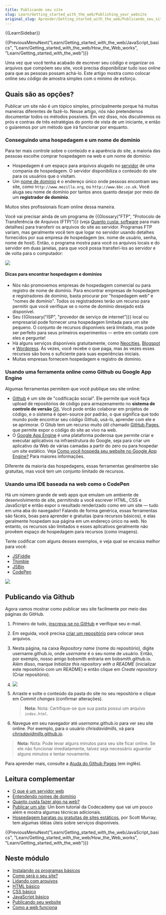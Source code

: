 ```yaml
---
title: Publicando seu site
slug: Learn/Getting_started_with_the_web/Publishing_your_website
original_slug: Aprender/Getting_started_with_the_web/Publicando_seu_site
---
```


{{LearnSidebar}}

{{PreviousMenuNext("Learn/Getting_started_with_the_web/JavaScript_basics", "Learn/Getting_started_with_the_web/How_the_Web_works", "Learn/Getting_started_with_the_web")}}

Uma vez que você tenha acabado de escrever seu código e organizar os arquivos que compõem seu site, você precisa disponibilizar tudo isso online para que as pessoas possam achá-lo. Este artigo mostra como colocar online seu código de amostra simples com o mínimo de esforço.

## Quais são as opções?

Publicar um site não é um tópico simples, principalmente porque há muitas maneiras diferentes de fazê-lo. Nesse artigo, nós não pretendemos documentar todos os métodos possíveis. Em vez disso, nós discutiremos os prós e contras de três estratégias do ponto de vista de um iniciante, e então o guiaremos por um método que irá funcionar por enquanto.

### Conseguindo uma hospedagem e um nome de domínio

Para ter mais controle sobre o conteúdo e a aparência do site, a maioria das pessoas escolhe comprar hospedagem na web e um nome de domínio:

- Hospedagem é um espaço para arquivos alugado no [servidor](/pt-BR/docs/Learn/Common_questions/o_que_e_um_web_server) de uma compania de hospedagem. O servidor disponibiliza o conteúdo do site para os usuários que o visitam.
- Um [nome de domínio](/pt-BR/docs/Learn/Common_questions/What_is_a_domain_name) é o endereço único onde pessoas encontram seu site, como `http://www.mozilla.org`, ou `http://www.bbc.co.uk`. Você aluga seu nome de domínio por tantos anos quanto desejar por meio de um **registrador de domínio**.

Muitos sites profissionais ficam online dessa maneira.

Você vai precisar ainda de um programa de {{Glossary("FTP", "Protocolo de Transferência de Arquivos (FTP)")}} (veja [Quanto custa: software](/pt-BR/docs/Learn/Common_questions/Quanto_custa_fazer_algo_web#Software) para mais detalhes) para transferir os arquivos do site ao servidor. Programas FTP variam, mas geralmente você tem que logar no servidor usando detalhes fornecidos por sua empresa de hospedagem (ex. nome de usuário, senha, nome de host). Então, o programa mostra para você os arquivos locais e do servidor em duas janelas, para que você possa transferí-los ao servidor e de volta para o computador:

![](https://mdn.mozillademos.org/files/9469/ftp.jpg)

#### Dicas para encontrar hospedagem e domínios

- Nós não promovemos empresas de hospedagem comercial ou para registro de nome de domínio. Para encontrar empresas de hospedagem e registradores de domínio, basta procurar por "hospedagem web" e "nomes de domínio". Todos os registradores terão um recurso para permitir que você verifique se o nome de domínio desejado está disponível.
- Seu {{Glossary("ISP", "provedor de serviço de internet")}} local ou empresarial pode fornecer uma hospedagem limitada para um site pequeno. O conjunto de recursos disponíveis será limitado, mas pode ser perfeito para seus primeiros experimentos — entre em contato com eles e pergunte!
- Há alguns serviços disponíveis gratuitamente, como [Neocities](https://neocities.org/), [Blogspot](https://www.blogger.com) e [Wordpress](https://wordpress.com/). Às vezes, você recebe o que paga, mas às vezes esses recursos são bons o suficiente para suas experiências iniciais.
- Muitas empresas fornecem hospedagem e registro de domínio.

### Usando uma ferramenta online como Github ou Google App Engine

Algumas ferramentas permitem que você publique seu site online:

- [Github](https://github.com/) é um site de "codificação social". Ele permite que você faça upload de repositórios de código para armazenamento no **sistema de controle de versão** [Git](http://git-scm.com/)**.** Você pode então colaborar em projetos de código, e o sistema é open-source por padrão, o que significa que todo mundo pode encontrar seu código Github, usá-lo, aprender com ele e se aprimorar. O Gitub tem um recurso muito útil chamado [GitHub Pages](https://pages.github.com/), que permite expor o código do site ao vivo na web.
- O [Google App Engine](https://cloud.google.com/appengine/) é uma plataforma poderosa que permite criar e executar aplicativos na infraestrutura do Google, seja para criar um aplicativo da Web de várias camadas a partir do zero ou para hospedar um site estático. Veja [Como você hospeda seu website no Google App Engine?](/pt-BR/docs/Learn/Common_questions/Como_voce_hospeda_seu_site_Google_App_Engine) Para maiores informações.

Diferente da maioria das hospedagens, essas ferramentas geralmentre são gratuitas, mas você tem um conjunto limitado de recursos.

### Usando uma IDE baseada na web como o CodePen

Há um número grande de web apps que emulam um ambiente de desenvolvimento de site, permitindo a você escrever HTML, CSS e JavaScript e então expor o resultado renderizado como em um site — tudo em uma aba do navegador! Falando de forma genérica, essas ferramentas são fáceis, boas para aprender e gratuitas (para recursos básicos), e elas geralmente hospedam sua página em um endereço único na web. No entanto, os recursos são limitados e esses aplicativos geralmente não provêem espaço de hospedagem para recursos (como imagens).

Tente codificar com alguns desses exemplos, e veja qual se encaixa melhor para você:

- [JSFiddle](http://jsfiddle.net/)
- [Thimble](https://thimble.mozilla.org/pt-BR/)
- [JSBin](http://jsbin.com/)
- [CodePen](https://codepen.io/)

![](https://mdn.mozillademos.org/files/9471/jsbin-screen.png)

## Publicando via Github

Agora vamos mostrar como publicar seu site facilmente por meio das páginas do GitHub.

1. Primeiro de tudo, [inscreva-se no GitHub](https://github.com) e verifique seu e-mail.
2. Em seguida, você precisa [criar um repositório](https:/github.com/new) para colocar seus arquivos.
3. Nesta página, na caixa _Repository name_ (nome do repositório), digite username.github.io, onde _username_ é o seu nome de usuário. Então, por exemplo, nosso amigo bobsmith entraria em bobsmith.github.io. Além disso, marque _Initialize this repository with a README_ (inicializar este repositório com um README) e então clique em _Create repository_ (Criar repositório).
4. ![](https://mdn.mozillademos.org/files/9479/github-create-repo.png)
5. Arraste e solte o conteúdo da pasta do site no seu repositório e clique em _Commit changes_ (confirmar alterações).

    > **Nota:** Nota: Certifique-se que sua pasta possui um arquivo `index.html`.

6. Navegue em seu navegador até _username_.github.io para ver seu site online. Por exemplo, para o usuário _chrisdavidmills_, vá para [_chrisdavidmills_.github.io](http://chrisdavidmills.github.io/).

> **Nota:** Nota: Pode levar alguns minutos para seu site ficar online. Se ele não funcionar imediatamente, talvez seja necessário aguardar alguns minutos e tentar novamente.

Para aprender mais, consulte a [Ajuda do Github Pages](https://help.github.com/en/categories/github-pages-basics) (em inglês).

## Leitura complementar

- [O que é um servidor web](/pt-BR/docs/Learn/Common_questions/o_que_e_um_web_server)
- [Entendendo nomes de domínio](/pt-BR/docs/Learn/Common_questions/What_is_a_domain_name)
- [Quanto custa fazer algo na web?](/pt-BR/docs/Learn/Common_questions/Quanto_custa_fazer_algo_web)
- [Publicar um site](https://www.codecademy.com/learn/deploy-a-website): Um bom tutorial da Codecademy que vai um pouco além e mostra algumas técnicas adicionais.
- [Hospedagem baratas ou gratuitas de sites estáticos](https://alignedleft.com/resources/cheap-web-hosting), por Scott Murray, tem algumas idéias úteis sobre serviços disponíveis.

{{PreviousMenuNext("Learn/Getting_started_with_the_web/JavaScript_basics", "Learn/Getting_started_with_the_web/How_the_Web_works", "Learn/Getting_started_with_the_web")}}

## Neste módulo

- [Instalando os programas básicos](/pt-BR/docs/Aprender/Getting_started_with_the_web/instalando_programas_basicos)
- [Comp será o seu site?](/pt-BR/docs/Aprender/Getting_started_with_the_web/com_que_seu_site_vai_parecer)
- [Lidando com arquivos](/pt-BR/docs/Aprender/Getting_started_with_the_web/lidando_com_arquivos)
- [HTML básico](/pt-BR/docs/Aprender/Getting_started_with_the_web/HTML_basico)
- [CSS básico](/pt-BR/docs/Aprender/Getting_started_with_the_web/CSS_basico)
- [JavaScript básico](/pt-BR/docs/Aprender/Getting_started_with_the_web/JavaScript_basico)
- [Publicando seu website](/pt-BR/docs/Aprender/Getting_started_with_the_web/Publicando_seu_site)
- [Como a web funciona](/pt-BR/docs/Aprender/Getting_started_with_the_web/Como_a_Web_funciona)

